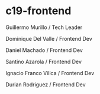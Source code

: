 # c19-frontend

Guillermo Murillo / Tech Leader

Dominique Del Valle / Frontend Dev

Daniel Machado / Frontend Dev

Santino Azarola / Frontend Dev

Ignacio Franco Villca / Frontend Dev

Durian Rodriguez / Frontend Dev